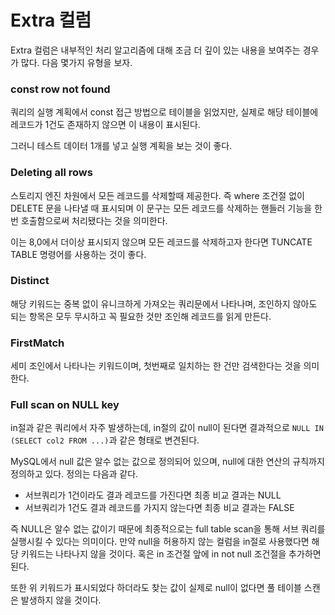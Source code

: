 # Extra 컬럼

Extra 컬럼은 내부적인 처리 알고리즘에 대해 조금 더 깊이 있는 내용을 보여주는 경우가 많다. 다음 몇가지 유형을 보자.



### const row not found

쿼리의 실행 계획에서 const 접근 방법으로 테이블을 읽었지만, 실제로 해당 테이블에 레코드가 1건도 존재하지 않으면 이 내용이 표시된다.

그러니 테스트 데이터 1개를 넣고 실행 계획을 보는 것이 좋다.



### Deleting all rows

스토리지 엔진 차원에서 모든 레코드를 삭제할때 제공한다. 즉 where 조건절 없이 DELETE 문을 나타낼 때 표시되며 이 문구는 모든 레코드를 삭제하는 핸들러 기능을 한번 호출함으로써 처리됐다는 것을 의미한다.

이는 8,0에서 더이상 표시되지 않으며 모든 레코드를 삭제하고자 한다면 TUNCATE TABLE 명령어를 사용하는 것이 좋다.



### Distinct

해당 키워드는 중복 없이 유니크하게 가져오는 쿼리문에서 나타나며, 조인하지 않아도 되는 항목은 모두 무시하고 꼭 필요한 것만 조인해 레코드를 읽게 만든다.



### FirstMatch

세미 조인에서 나타나는 키워드이며, 첫번째로 일치하는 한 건만 검색한다는 것을 의미한다.



### Full scan on NULL key

in절과 같은 쿼리에서 자주 발생하는데, in절의 값이 null이 된다면 결과적으로 `NULL IN (SELECT col2 FROM ...)`과 같은 형태로 변견된다.

MySQL에서 null 값은 알수 없는 값으로 정의되어 있으며, null에 대한 연산의 규칙까지 정의하고 있다. 정의는 다음과 같다.

* 서브쿼리가 1건이라도 결과 레코드를 가진다면 최종 비교 결과는 NULL
* 서브쿼리가 1건도 결과 레코드를 가지지 않는다면 최종 비교 결과는 FALSE

즉 NULL은 알수 없는 값이기 때문에 최종적으로는 full table scan을 통해 서브 쿼리를 실행시킬 수 있다는 의미이다. 만약 null을 허용하지 않는 컬럼을 in절로 사용했다면 해당 키워드는 나타나지 않을 것이다. 혹은 in 조건절 앞에 in not null 조건절을 추가하면 된다.

또한 위 키워드가 표시되었다 하더라도 찾는 값이 실제로 null이 없다면 풀 테이블 스캔은 발생하지 않을 것이다.